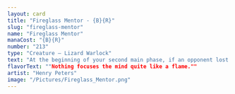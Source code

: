 ```yaml
---
layout: card
title: "Fireglass Mentor - {B}{R}"
slug: "fireglass-mentor"
name: "Fireglass Mentor"
manaCost: "{B}{R}"
number: "213"
type: "Creature — Lizard Warlock"
text: "At the beginning of your second main phase, if an opponent lost life this turn, exile the top two cards of your library. Choose one of them. Until end of turn, you may play that card."
flavorText: ""Nothing focuses the mind quite like a flame.""
artist: "Henry Peters"
image: "/Pictures/Fireglass_Mentor.png"
---
```


